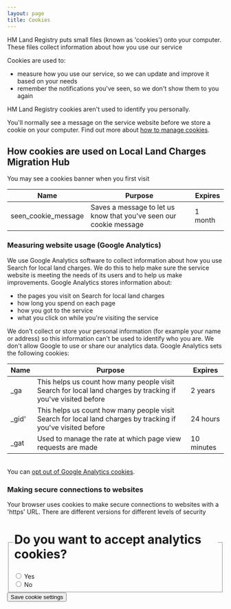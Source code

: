 ```yaml
---
layout: page
title: Cookies
---
```


<span class="bold-small">HM Land Registry</span> puts small files (known as 'cookies') onto your computer. These files collect information about how you use our service

Cookies are used to:
<ul class="list list-bullet">
    <li>measure how you use our service, so we can update and improve it based on your needs</li>
    <li>remember the notifications you've seen, so we don't show them to you again</li>
</ul>

<div class="panel panel-border-wide"><p><span class="bold-small">HM Land Registry</span> cookies aren't used to identify you personally.</p></div>

You'll normally see a message on the service website before we store a cookie on your computer.
Find out more about <a href="https://ico.org.uk/for-the-public/online/cookies/">how to manage cookies</a>.

<h2 class="heading-large">How cookies are used on Local Land Charges Migration Hub</h2>
You may see a cookies banner when you first visit

<table>
    <thead>
        <tr>
            <th>Name</th>
            <th>Purpose</th>
            <th>Expires</th>
        </tr>
    </thead>
    <tbody>
        <tr>
            <td>seen_cookie_message</td>
            <td>Saves a message to let us know that you've seen our cookie message</td>
            <td>1 month</td>
        </tr>
    </tbody>
</table>
<h3 class="heading-medium">Measuring website usage (Google Analytics)</h3>
We use Google Analytics software to collect information about how you use Search for local land charges. We do this to help make sure the service website is meeting the needs of its users and to help us make improvements.
Google Analytics stores information about:
<ul class="list list-bullet">
    <li>the pages you visit on Search for local land charges</li>
    <li>how long you spend on each page</li>
    <li>how you got to the service</li>
    <li>what you click on while you're visiting the service</li>
</ul>
We don't collect or store your personal information (for example your name or address) so this information can't be used to identify who you are.
We don't allow Google to use or share our analytics data.
Google Analytics sets the following cookies:
<table>
    <thead>
        <tr>
            <th>Name</th>
            <th>Purpose</th>
            <th>Expires</th>
        </tr>
    </thead>
    <tbody>
        <tr>
            <td>_ga</td>
            <td>This helps us count how many people visit Search for local land charges by tracking if you've visited before</td>
            <td>2 years</td>
        </tr>
        <tr>
            <td>_gid'</td>
            <td>This helps us count how many people visit Search for local land charges by tracking if you've visited before</td>
            <td>24 hours</td>
        </tr>
        <tr>
            <td>_gat</td>
            <td>Used to manage the rate at which page view requests are made</td>
            <td>10 minutes</td>
        </tr>
    </tbody>
</table><br>
You can <a href="https://tools.google.com/dlpage/gaoptout">opt out of Google Analytics cookies</a>.
<h3 class="heading-medium">Making secure connections to websites</h3>
Your browser uses cookies to make secure connections to websites with a 'https' URL. There are different versions for different levels of security

<div class="form-group">
    <fieldset class="inline">
        <legend>
            <h1 class="heading-small">
                Do you want to accept analytics cookies?
            </h1>
        </legend>
        <div class="multiple-choice">
            <input id="analytics-yes" name="analytics" type="radio" value="yes">
            <label class="block-label selection-button-radio" for="analytics-yes">
            Yes
            </label>
        </div>
        <div class="multiple-choice">
            <input id="analytics-no" name="analytics" type="radio" value="no">
            <label class="block-label selection-button-radio" for="analytics-no">
            No
            </label>
        </div>
    </fieldset>
</div>
<button class="button" id="save-cookie-setting-button">Save cookie settings</button>

<script src="static/js/cookies-page.js"></script>

